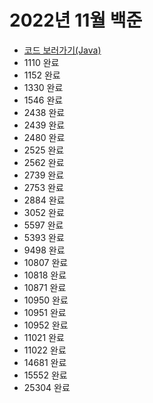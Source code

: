 # 2022년 11월 백준
- [코드 보러가기(Java)](https://github.com/6suk/TIL/tree/master/baekjoon/2022-11)
- 1110 완료
- 1152 완료
- 1330 완료
- 1546 완료
- 2438 완료
- 2439 완료
- 2480 완료
- 2525 완료
- 2562 완료
- 2739 완료
- 2753 완료
- 2884 완료
- 3052 완료
- 5597 완료
- 5393 완료
- 9498 완료
- 10807 완료
- 10818 완료
- 10871 완료
- 10950 완료
- 10951 완료
- 10952 완료
- 11021 완료
- 11022 완료
- 14681 완료
- 15552 완료
- 25304 완료
